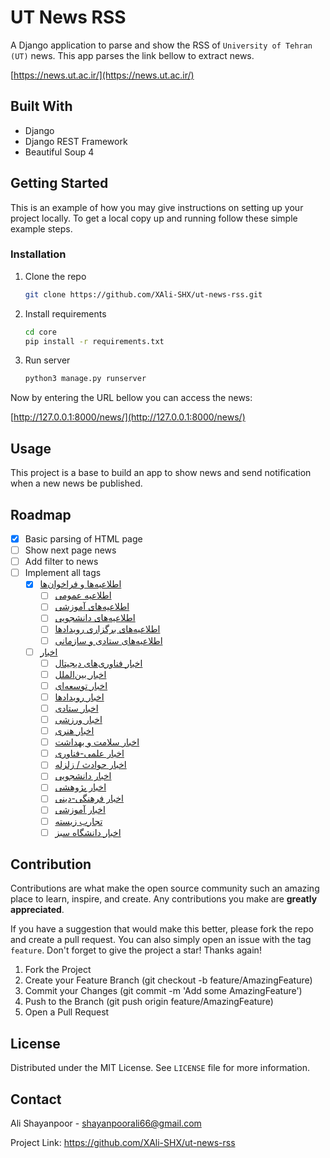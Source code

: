 # UT News RSS

A Django application to parse and show the RSS of `University of Tehran (UT)` news.
This app parses the link bellow to extract news.

[https://news.ut.ac.ir/](https://news.ut.ac.ir/)

## Built With

- Django
- Django REST Framework
- Beautiful Soup 4

## Getting Started

This is an example of how you may give instructions on setting up your project locally. To get a local copy up and running follow these simple example steps.

### Installation

1. Clone the repo
   ```bash
   git clone https://github.com/XAli-SHX/ut-news-rss.git
   ```
2. Install requirements
   ```bash
   cd core
   pip install -r requirements.txt
   ```
3. Run server
   ```bash
   python3 manage.py runserver
   ```

Now by entering the URL bellow you can access the news:

[http://127.0.0.1:8000/news/](http://127.0.0.1:8000/news/)

## Usage

This project is a base to build an app to show news and send notification when a new news be published.

## Roadmap

- [x] Basic parsing of HTML page
- [ ] Show next page news
- [ ] Add filter to news
- [ ] Implement all tags
  - [x] [اطلاعیه‌ها و فراخوان‌‌ها](https://news.ut.ac.ir/fa/news/category/79/%D8%A7%D8%B7%D9%84%D8%A7%D8%B9%DB%8C%D9%87-%D9%87%D8%A7-%D9%88-%D9%81%D8%B1%D8%A7%D8%AE%D9%88%D8%A7%D9%86-%D9%87%D8%A7)
    - [ ] [اطلاعیه عمومی](https://news.ut.ac.ir/fa/news/category/472/%D8%A7%D8%B7%D9%84%D8%A7%D8%B9%DB%8C%D9%87-%D8%B9%D9%85%D9%88%D9%85%DB%8C)
    - [ ] [اطلاعیه‌های آموزشی](https://news.ut.ac.ir/fa/news/category/441/%D8%A7%D8%B7%D9%84%D8%A7%D8%B9%DB%8C%D9%87-%D9%87%D8%A7%DB%8C-%D8%A2%D9%85%D9%88%D8%B2%D8%B4%DB%8C)
    - [ ] [اطلاعیه‌های دانشجویی](https://news.ut.ac.ir/fa/news/category/440/%D8%A7%D8%B7%D9%84%D8%A7%D8%B9%DB%8C%D9%87-%D9%87%D8%A7%DB%8C-%D8%AF%D8%A7%D9%86%D8%B4%D8%AC%D9%88%DB%8C%DB%8C)
    - [ ] [اطلاعیه‌های برگزاری رویدادها](https://news.ut.ac.ir/fa/news/category/439/%D8%A7%D8%B7%D9%84%D8%A7%D8%B9%DB%8C%D9%87-%D9%87%D8%A7%DB%8C-%D8%A8%D8%B1%DA%AF%D8%B2%D8%A7%D8%B1%DB%8C-%D8%B1%D9%88%DB%8C%D8%AF%D8%A7%D8%AF%D9%87%D8%A7)
    - [ ] [اطلاعیه‌های ستادی و سازمانی](https://news.ut.ac.ir/fa/news/category/438/%D8%A7%D8%B7%D9%84%D8%A7%D8%B9%DB%8C%D9%87-%D9%87%D8%A7%DB%8C-%D8%B3%D8%AA%D8%A7%D8%AF%DB%8C-%D9%88-%D8%B3%D8%A7%D8%B2%D9%85%D8%A7%D9%86%DB%8C)
  - [ ] [اخبار](https://news.ut.ac.ir/fa/news/category/26/%D8%A7%D8%AE%D8%A8%D8%A7%D8%B1)
    - [ ] [اخبار فناوری‌های دیجیتال](https://news.ut.ac.ir/fa/news/category/677/%D8%A7%D8%AE%D8%A8%D8%A7%D8%B1-%D9%81%D9%86%D8%A7%D9%88%D8%B1%DB%8C-%D9%87%D8%A7%DB%8C-%D8%AF%DB%8C%D8%AC%DB%8C%D8%AA%D8%A7%D9%84)
    - [ ] [اخبار بین‌الملل](https://news.ut.ac.ir/fa/news/category/496/%D8%A7%D8%AE%D8%A8%D8%A7%D8%B1-%D8%A8%DB%8C%D9%86-%D8%A7%D9%84%D9%85%D9%84%D9%84)
    - [ ] [اخبار توسعه‌ای](https://news.ut.ac.ir/fa/news/category/413/%D8%A7%D8%AE%D8%A8%D8%A7%D8%B1-%D8%AA%D9%88%D8%B3%D8%B9%D9%87-%D8%A7%DB%8C)
    - [ ] [اخبار رویدادها](https://news.ut.ac.ir/fa/news/category/412/%D8%A7%D8%AE%D8%A8%D8%A7%D8%B1-%D8%B1%D9%88%DB%8C%D8%AF%D8%A7%D8%AF%D9%87%D8%A7)
    - [ ] [اخبار ستادی](https://news.ut.ac.ir/fa/news/category/411/%D8%A7%D8%AE%D8%A8%D8%A7%D8%B1-%D8%B3%D8%AA%D8%A7%D8%AF%DB%8C)
    - [ ] [اخبار ورزشی](https://news.ut.ac.ir/fa/news/category/410/%D8%A7%D8%AE%D8%A8%D8%A7%D8%B1-%D9%88%D8%B1%D8%B2%D8%B4%DB%8C)
    - [ ] [اخبار هنری](https://news.ut.ac.ir/fa/news/category/409/%D8%A7%D8%AE%D8%A8%D8%A7%D8%B1-%D9%87%D9%86%D8%B1%DB%8C)
    - [ ] [اخبار سلامت و بهداشت](https://news.ut.ac.ir/fa/news/category/408/%D8%A7%D8%AE%D8%A8%D8%A7%D8%B1-%D8%B3%D9%84%D8%A7%D9%85%D8%AA-%D9%88-%D8%A8%D9%87%D8%AF%D8%A7%D8%B4%D8%AA)
    - [ ] [اخبار علمی-فناوری](https://news.ut.ac.ir/fa/news/category/407/%D8%A7%D8%AE%D8%A8%D8%A7%D8%B1-%D8%B9%D9%84%D9%85%DB%8C-%D9%81%D9%86%D8%A7%D9%88%D8%B1%DB%8C)
    - [ ] [اخبار حوادث / زلزله](https://news.ut.ac.ir/fa/news/category/406/%D8%A7%D8%AE%D8%A8%D8%A7%D8%B1-%D8%AD%D9%88%D8%A7%D8%AF%D8%AB-%D8%B2%D9%84%D8%B2%D9%84%D9%87)
    - [ ] [اخبار دانشجویی](https://news.ut.ac.ir/fa/news/category/405/%D8%A7%D8%AE%D8%A8%D8%A7%D8%B1-%D8%AF%D8%A7%D9%86%D8%B4%D8%AC%D9%88%DB%8C%DB%8C)
    - [ ] [اخبار پژوهشی](https://news.ut.ac.ir/fa/news/category/404/%D8%A7%D8%AE%D8%A8%D8%A7%D8%B1-%D9%BE%DA%98%D9%88%D9%87%D8%B4%DB%8C)
    - [ ] [اخبار فرهنگی-دینی](https://news.ut.ac.ir/fa/news/category/403/%D8%A7%D8%AE%D8%A8%D8%A7%D8%B1-%D9%81%D8%B1%D9%87%D9%86%DA%AF%DB%8C-%D8%AF%DB%8C%D9%86%DB%8C)
    - [ ] [اخبار آموزشی](https://news.ut.ac.ir/fa/news/category/402/%D8%A7%D8%AE%D8%A8%D8%A7%D8%B1-%D8%A2%D9%85%D9%88%D8%B2%D8%B4%DB%8C)
    - [ ] [تجارب زیسته](https://news.ut.ac.ir/fa/news/category/364/%D8%AA%D8%AC%D8%A7%D8%B1%D8%A8-%D8%B2%DB%8C%D8%B3%D8%AA%D9%87)
    - [ ] [اخبار دانشگاه سبز](https://news.ut.ac.ir/fa/news/category/158/%D8%A7%D8%AE%D8%A8%D8%A7%D8%B1-%D8%AF%D8%A7%D9%86%D8%B4%DA%AF%D8%A7%D9%87-%D8%B3%D8%A8%D8%B2)

## Contribution

Contributions are what make the open source community such an amazing place to learn, inspire, and create. Any contributions you make are **greatly appreciated**.

If you have a suggestion that would make this better, please fork the repo and create a pull request. You can also simply open an issue with the tag `feature`. Don't forget to give the project a star! Thanks again!

1. Fork the Project
2. Create your Feature Branch (git checkout -b feature/AmazingFeature)
3. Commit your Changes (git commit -m 'Add some AmazingFeature')
4. Push to the Branch (git push origin feature/AmazingFeature)
5. Open a Pull Request

## License

Distributed under the MIT License. See `LICENSE` file for more information.

## Contact

Ali Shayanpoor - shayanpoorali66@gmail.com

Project Link: https://github.com/XAli-SHX/ut-news-rss
